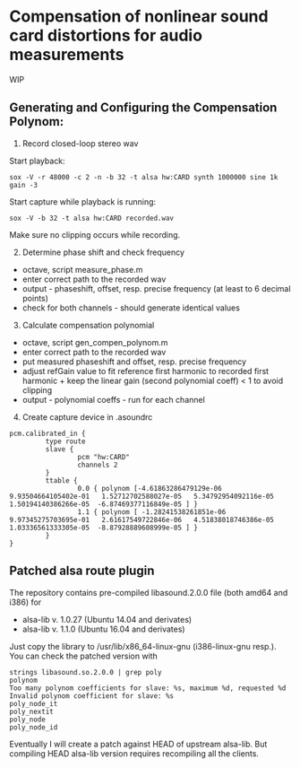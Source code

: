 # Compensation of nonlinear sound card distortions for audio measurements
WIP
## Generating and Configuring the Compensation Polynom:
1. Record closed-loop stereo wav

Start playback:
```
sox -V -r 48000 -c 2 -n -b 32 -t alsa hw:CARD synth 1000000 sine 1k gain -3
```
Start capture while playback is running:
```
sox -V -b 32 -t alsa hw:CARD recorded.wav
```
Make sure no clipping occurs while recording.

2. Determine phase shift and check frequency
* octave, script measure_phase.m 
* enter correct path to the recorded wav
* output - phaseshift, offset, resp. precise frequency (at least to 6 decimal points)
* check for both channels - should generate identical values

3. Calculate compensation polynomial
* octave, script gen_compen_polynom.m
* enter correct path to the recorded wav
* put measured phaseshift and offset, resp. precise frequency
* adjust refGain value to fit reference first harmonic to recorded first harmonic + keep the linear gain (second polynomial coeff) < 1 to avoid clipping
* output - polynomial coeffs - run for each channel

4. Create capture device in .asoundrc
```
pcm.calibrated_in {
         type route
         slave {
                 pcm "hw:CARD"
                 channels 2
         }
         ttable {
                 0.0 { polynom [-4.61863286479129e-06   9.93504664105402e-01   1.52712702588027e-05   5.34792954092116e-05   1.50194140386266e-05  -6.87469377116849e-05 ] }
                 1.1 { polynom [ -1.28241538261851e-06   9.97345275703695e-01   2.61617549722846e-06   4.51838018746386e-05   1.03336561333305e-05  -8.87928889608999e-05 ] }
         }
}
```
## Patched alsa route plugin

The repository contains pre-compiled libasound.2.0.0 file (both amd64 and i386) for 
* alsa-lib v. 1.0.27 (Ubuntu 14.04 and derivates)
* alsa-lib v. 1.1.0 (Ubuntu 16.04 and derivates)

Just copy the library to /usr/lib/x86_64-linux-gnu (i386-linux-gnu resp.). You can check the patched version with
```
strings libasound.so.2.0.0 | grep poly
polynom
Too many polynom coefficients for slave: %s, maximum %d, requested %d
Invalid polynom coefficient for slave: %s
poly_node_it
poly_nextit
poly_node
poly_node_id
```
Eventually I will create a patch against HEAD of upstream alsa-lib. But compiling HEAD alsa-lib version requires recompiling all the clients.
